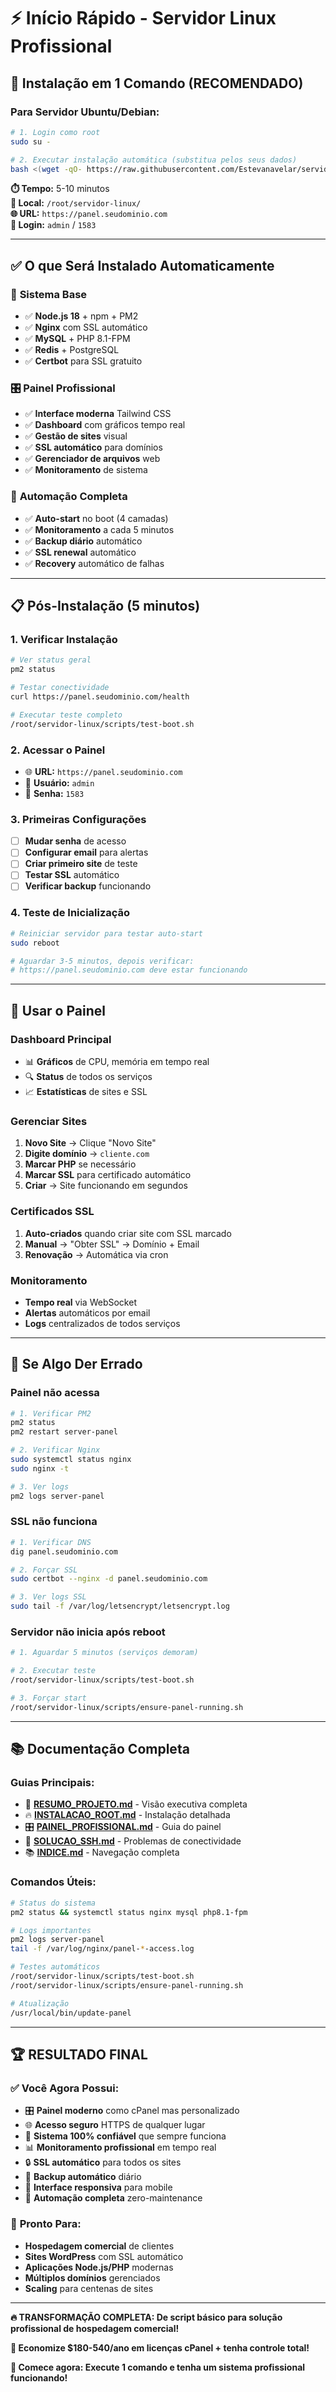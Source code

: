 # ⚡ Início Rápido - Servidor Linux Profissional

## 🚀 **Instalação em 1 Comando (RECOMENDADO)**

### Para Servidor Ubuntu/Debian:
```bash
# 1. Login como root
sudo su -

# 2. Executar instalação automática (substitua pelos seus dados)
bash <(wget -qO- https://raw.githubusercontent.com/Estevanavelar/servidor-linux/main/install-root.sh) panel.seudominio.com admin@seudominio.com
```

**⏱️ Tempo:** 5-10 minutos  
**📍 Local:** `/root/servidor-linux/`  
**🌐 URL:** `https://panel.seudominio.com`  
**👤 Login:** `admin` / `1583`  

---

## ✅ **O que Será Instalado Automaticamente**

### 🔧 **Sistema Base**
- ✅ **Node.js 18** + npm + PM2
- ✅ **Nginx** com SSL automático
- ✅ **MySQL** + PHP 8.1-FPM
- ✅ **Redis** + PostgreSQL  
- ✅ **Certbot** para SSL gratuito

### 🎛️ **Painel Profissional**
- ✅ **Interface moderna** Tailwind CSS
- ✅ **Dashboard** com gráficos tempo real
- ✅ **Gestão de sites** visual
- ✅ **SSL automático** para domínios
- ✅ **Gerenciador de arquivos** web
- ✅ **Monitoramento** de sistema

### 🔄 **Automação Completa**
- ✅ **Auto-start** no boot (4 camadas)
- ✅ **Monitoramento** a cada 5 minutos  
- ✅ **Backup diário** automático
- ✅ **SSL renewal** automático
- ✅ **Recovery** automático de falhas

---

## 📋 **Pós-Instalação (5 minutos)**

### 1. **Verificar Instalação**
```bash
# Ver status geral
pm2 status

# Testar conectividade
curl https://panel.seudominio.com/health

# Executar teste completo
/root/servidor-linux/scripts/test-boot.sh
```

### 2. **Acessar o Painel**
- 🌐 **URL:** `https://panel.seudominio.com`
- 👤 **Usuário:** `admin`
- 🔐 **Senha:** `1583`

### 3. **Primeiras Configurações**
- [ ] **Mudar senha** de acesso
- [ ] **Configurar email** para alertas  
- [ ] **Criar primeiro site** de teste
- [ ] **Testar SSL** automático
- [ ] **Verificar backup** funcionando

### 4. **Teste de Inicialização**
```bash
# Reiniciar servidor para testar auto-start
sudo reboot

# Aguardar 3-5 minutos, depois verificar:
# https://panel.seudominio.com deve estar funcionando
```

---

## 🎯 **Usar o Painel**

### **Dashboard Principal**
- 📊 **Gráficos** de CPU, memória em tempo real
- 🔍 **Status** de todos os serviços
- 📈 **Estatísticas** de sites e SSL

### **Gerenciar Sites**
1. **Novo Site** → Clique "Novo Site"
2. **Digite domínio** → `cliente.com`
3. **Marcar PHP** se necessário
4. **Marcar SSL** para certificado automático
5. **Criar** → Site funcionando em segundos

### **Certificados SSL**
1. **Auto-criados** quando criar site com SSL marcado
2. **Manual** → "Obter SSL" → Domínio + Email
3. **Renovação** → Automática via cron

### **Monitoramento**
- **Tempo real** via WebSocket
- **Alertas** automáticos por email
- **Logs** centralizados de todos serviços

---

## 🚨 **Se Algo Der Errado**

### **Painel não acessa**
```bash
# 1. Verificar PM2
pm2 status
pm2 restart server-panel

# 2. Verificar Nginx  
sudo systemctl status nginx
sudo nginx -t

# 3. Ver logs
pm2 logs server-panel
```

### **SSL não funciona**
```bash
# 1. Verificar DNS
dig panel.seudominio.com

# 2. Forçar SSL
sudo certbot --nginx -d panel.seudominio.com

# 3. Ver logs SSL
sudo tail -f /var/log/letsencrypt/letsencrypt.log
```

### **Servidor não inicia após reboot**
```bash
# 1. Aguardar 5 minutos (serviços demoram)

# 2. Executar teste
/root/servidor-linux/scripts/test-boot.sh

# 3. Forçar start
/root/servidor-linux/scripts/ensure-panel-running.sh
```

---

## 📚 **Documentação Completa**

### **Guias Principais:**
- 📖 **[RESUMO_PROJETO.md](docs/RESUMO_PROJETO.md)** - Visão executiva completa
- 🔥 **[INSTALACAO_ROOT.md](docs/INSTALACAO_ROOT.md)** - Instalação detalhada
- 🎛️ **[PAINEL_PROFISSIONAL.md](docs/PAINEL_PROFISSIONAL.md)** - Guia do painel
- 🔧 **[SOLUCAO_SSH.md](docs/SOLUCAO_SSH.md)** - Problemas de conectividade
- 📚 **[INDICE.md](docs/INDICE.md)** - Navegação completa

### **Comandos Úteis:**
```bash
# Status do sistema
pm2 status && systemctl status nginx mysql php8.1-fpm

# Logs importantes  
pm2 logs server-panel
tail -f /var/log/nginx/panel-*-access.log

# Testes automáticos
/root/servidor-linux/scripts/test-boot.sh
/root/servidor-linux/scripts/ensure-panel-running.sh

# Atualização
/usr/local/bin/update-panel
```

---

## 🏆 **RESULTADO FINAL**

### ✅ **Você Agora Possui:**

- 🎛️ **Painel moderno** como cPanel mas personalizado
- 🌐 **Acesso seguro** HTTPS de qualquer lugar
- 🔄 **Sistema 100% confiável** que sempre funciona
- 📊 **Monitoramento profissional** em tempo real  
- 🔒 **SSL automático** para todos os sites
- 💾 **Backup automático** diário
- 📱 **Interface responsiva** para mobile
- 🤖 **Automação completa** zero-maintenance

### 🎯 **Pronto Para:**
- **Hospedagem comercial** de clientes
- **Sites WordPress** com SSL automático
- **Aplicações Node.js/PHP** modernas
- **Múltiplos domínios** gerenciados
- **Scaling** para centenas de sites

---

**🔥 TRANSFORMAÇÃO COMPLETA: De script básico para solução profissional de hospedagem comercial!**

**💎 Economize $180-540/ano em licenças cPanel + tenha controle total!**

**🌟 Comece agora: Execute 1 comando e tenha um sistema profissional funcionando!**
